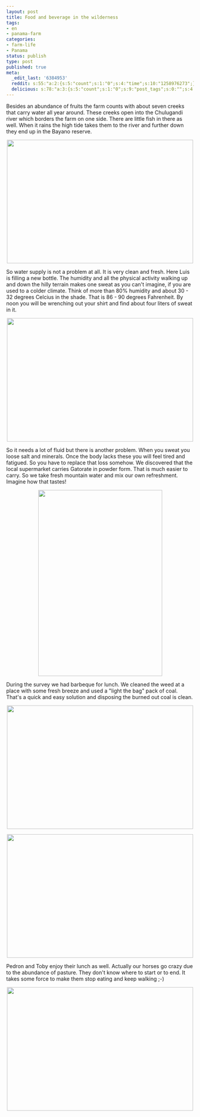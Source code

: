 ```yaml
---
layout: post
title: Food and beverage in the wilderness
tags:
- en
- panama-farm
categories:
- farm-life
- Panama
status: publish
type: post
published: true
meta:
  _edit_last: '6384953'
  reddit: s:55:"a:2:{s:5:"count";s:1:"0";s:4:"time";s:10:"1258976273";}";
  delicious: s:78:"a:3:{s:5:"count";s:1:"0";s:9:"post_tags";s:0:"";s:4:"time";s:10:"1258976272";}";
---
```

Besides an abundance of fruits the farm counts with about seven creeks that carry water all year around. These creeks open into the Chulugandi river which borders the farm on one side. There are little fish in there as well. When it rains the high tide takes them to the river and further down they end up in the Bayano reserve.

<a href="http://www.flickr.com/photos/34665899@N00/4027155384" title="View '' on Flickr.com"><div style="text-align:center;"><img src="http://farm4.static.flickr.com/3532/4027155384_388c3269cc.jpg" alt="" border="0" width="500" height="332" /></div></a>

So water supply is not a problem at all. It is very clean and fresh. Here Luis is filling a new bottle. The humidity and all the physical activity walking up and down the hilly terrain makes one sweat as you can't imagine, if you are used to a colder climate. Think of more than 80% humidity and about 30 - 32 degrees Celcius in the shade. That is 86 - 90 degrees Fahrenheit. By noon you will be wrenching out your shirt and find about four liters of sweat in it.

<a href="http://www.flickr.com/photos/34665899@N00/4027172542" title="View '' on Flickr.com"><div style="text-align:center;"><img src="http://farm4.static.flickr.com/3485/4027172542_d926af50e9.jpg" alt="" border="0" width="500" height="332" /></div></a>

So it needs a lot of fluid but there is another problem. When you sweat you loose salt and minerals. Once the body lacks these you will feel tired and fatigued. So you have to replace that loss somehow. We discovered that the local supermarket carries Gatorate in powder form. That is much easier to carry. So we take fresh mountain water and mix our own refreshment. Imagine how that tastes!

<a href="http://www.flickr.com/photos/34665899@N00/4026411067" title="View '' on Flickr.com"><div style="text-align:center;"><img src="http://farm3.static.flickr.com/2618/4026411067_deb4d3e6c9.jpg" alt="" border="0" width="333" height="500" /></div></a>

During the survey we had barbeque for lunch. We cleaned the weed at a place with some fresh breeze and used a "light the bag" pack of coal. That's a quick and easy solution and disposing the burned out coal is clean.

<a href="http://www.flickr.com/photos/34665899@N00/4026409345" title="View '' on Flickr.com"><div style="text-align:center;"><img src="http://farm3.static.flickr.com/2748/4026409345_362cab7c06.jpg" alt="" border="0" width="500" height="332" /></div></a>

<a href="http://www.flickr.com/photos/34665899@N00/4026410543" title="View '' on Flickr.com"><div style="text-align:center;"><img src="http://farm3.static.flickr.com/2602/4026410543_363459c383.jpg" alt="" border="0" width="500" height="332" /></div></a>

Pedron and Toby enjoy their lunch as well. Actually our horses go crazy due to the abundance of pasture. They don't know where to start or to end. It takes some force to make them stop eating and keep walking ;-)

<a href="http://www.flickr.com/photos/34665899@N00/4026412627" title="View '' on Flickr.com"><div style="text-align:center;"><img src="http://farm3.static.flickr.com/2486/4026412627_6a56f60782.jpg" alt="" border="0" width="500" height="332" /></div></a>
